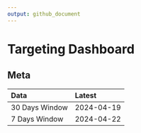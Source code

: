 ```yaml
---
output: github_document
---
```


# Targeting Dashboard



## Meta


|Data           |Latest     |
|:--------------|:----------|
|30 Days Window |2024-04-19 |
|7 Days Window  |2024-04-22 |
